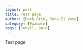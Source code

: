 ```yaml
---
layout: post
title: Test page
author: [Mark Otto, Song-Zi Vong]
category: [Example]
tags: [jekyll, pure]
---
```


Test page
